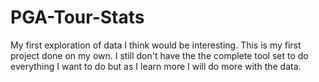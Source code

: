 # PGA-Tour-Stats
My first exploration of data I think would be interesting.
This is my first project done on my own.
I still don't have the the complete tool set to do everything I want to do but as I learn more I will do more with the data.

